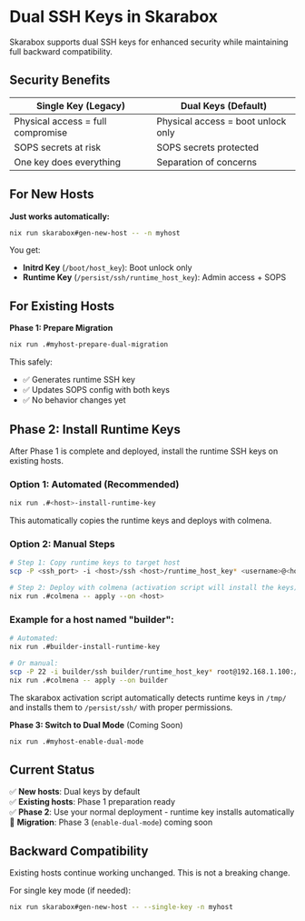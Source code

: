# Dual SSH Keys in Skarabox

Skarabox supports dual SSH keys for enhanced security while maintaining full backward compatibility.

## Security Benefits

| Single Key (Legacy) | Dual Keys (Default) |
|-------------------|-------------------|
| Physical access = full compromise | Physical access = boot unlock only |
| SOPS secrets at risk | SOPS secrets protected |
| One key does everything | Separation of concerns |

## For New Hosts

**Just works automatically:**
```bash
nix run skarabox#gen-new-host -- -n myhost
```

You get:
- **Initrd Key** (`/boot/host_key`): Boot unlock only
- **Runtime Key** (`/persist/ssh/runtime_host_key`): Admin access + SOPS

## For Existing Hosts

**Phase 1: Prepare Migration**
```bash
nix run .#myhost-prepare-dual-migration
```

This safely:
- ✅ Generates runtime SSH key
- ✅ Updates SOPS config with both keys 
- ✅ No behavior changes yet

## Phase 2: Install Runtime Keys

After Phase 1 is complete and deployed, install the runtime SSH keys on existing hosts.

### Option 1: Automated (Recommended)

```bash
nix run .#<host>-install-runtime-key
```

This automatically copies the runtime keys and deploys with colmena.

### Option 2: Manual Steps

```bash
# Step 1: Copy runtime keys to target host
scp -P <ssh_port> -i <host>/ssh <host>/runtime_host_key* <username>@<host_ip>:/tmp/

# Step 2: Deploy with colmena (activation script will install the keys)
nix run .#colmena -- apply --on <host>
```

### Example for a host named "builder":

```bash
# Automated:
nix run .#builder-install-runtime-key

# Or manual:
scp -P 22 -i builder/ssh builder/runtime_host_key* root@192.168.1.100:/tmp/
nix run .#colmena -- apply --on builder
```

The skarabox activation script automatically detects runtime keys in `/tmp/` and installs them to `/persist/ssh/` with proper permissions.

**Phase 3: Switch to Dual Mode** (Coming Soon)
```bash
nix run .#myhost-enable-dual-mode  
```

## Current Status

✅ **New hosts**: Dual keys by default  
✅ **Existing hosts**: Phase 1 preparation ready  
✅ **Phase 2**: Use your normal deployment - runtime key installs automatically  
🚧 **Migration**: Phase 3 (`enable-dual-mode`) coming soon

## Backward Compatibility

Existing hosts continue working unchanged. This is not a breaking change.

For single key mode (if needed):
```bash
nix run skarabox#gen-new-host -- --single-key -n myhost
```